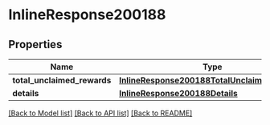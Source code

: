 # InlineResponse200188

## Properties
Name | Type | Description | Notes
------------ | ------------- | ------------- | -------------
**total_unclaimed_rewards** | [**InlineResponse200188TotalUnclaimedRewards**](InlineResponse200188TotalUnclaimedRewards.md) |  | 
**details** | [**InlineResponse200188Details**](InlineResponse200188Details.md) |  | 

[[Back to Model list]](../README.md#documentation-for-models) [[Back to API list]](../README.md#documentation-for-api-endpoints) [[Back to README]](../README.md)

